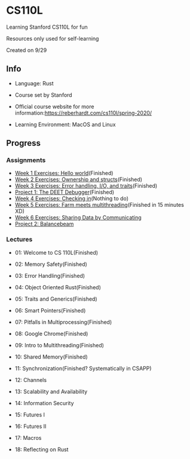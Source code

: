 # CS110L
Learning Stanford CS110L for fun

Resources only used for self-learning

Created on 9/29

## Info

- Language: Rust
- Course set by Stanford
- Official course website for more information:https://reberhardt.com/cs110l/spring-2020/

- Learning Environment: MacOS and Linux

## Progress

### Assignments

- [Week 1 Exercises: Hello world](https://reberhardt.com/cs110l/spring-2020/assignments/week-1-exercises/)(Finished)
- [Week 2 Exercises: Ownership and structs](https://reberhardt.com/cs110l/spring-2020/assignments/week-2-exercises/)(Finished)
- [Week 3 Exercises: Error handling, I/O, and traits](https://reberhardt.com/cs110l/spring-2020/assignments/week-3-exercises/)(Finished)
- [Project 1: The DEET Debugger](https://reberhardt.com/cs110l/spring-2020/assignments/project-1/)(Finished)
- [Week 4 Exercises: Checking in](https://reberhardt.com/cs110l/spring-2020/assignments/week-4-exercises/)(Nothing to do)
- [Week 5 Exercises: Farm meets multithreading](https://reberhardt.com/cs110l/spring-2020/assignments/week-5-exercises/)(Finished in 15 minutes XD)
- [Week 6 Exercises: Sharing Data by Communicating](https://reberhardt.com/cs110l/spring-2020/assignments/week-6-exercises/)
- [Project 2: Balancebeam](https://reberhardt.com/cs110l/spring-2020/assignments/project-2/)

### Lectures

- 01: Welcome to CS 110L(Finished)

- 02: Memory Safety(Finished)

- 03: Error Handling(Finished)

- 04: Object Oriented Rust(Finished)

- 05: Traits and Generics(Finished)

- 06: Smart Pointers(Finished)

- 07: Pitfalls in Multiprocessing(Finished)

- 08: Google Chrome(Finished)

- 09: Intro to Multithreading(Finished)

- 10: Shared Memory(Finished)

- 11: Synchronization(Finished? Systematically in CSAPP)

- 12: Channels

- 13: Scalability and Availability

- 14: Information Security

- 15: Futures I

- 16: Futures II

- 17: Macros

- 18: Reflecting on Rust
